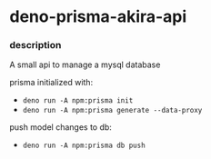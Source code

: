 # deno-prisma-akira-api

### description
A small api to manage a mysql database

prisma initialized with: 
* `deno run -A npm:prisma init`
* `deno run -A npm:prisma generate --data-proxy`

push model changes to db: 
* `deno run -A npm:prisma db push`

